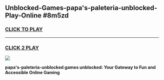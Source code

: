 
## Unblocked-Games-papa's-paleteria-unblocked-Play-Online #8m5zd
<h3>
<a href="https://news.freeplayer.one?title=papa's-paleteria-unblocked&ref=3">CLICK TO PLAY</a></h3>
<hr>

<h3>
<a href="https://news.freeplayer.one?title=papa's-paleteria-unblocked&ref=3">CLICK 2 PLAY</a>
  
</h3>

<a href="https://news.freeplayer.one?title=papa's-paleteria-unblocked&ref=3"><img src="https://clearcache.store/games.png"></a>


**papa's-paleteria-unblocked games unblocked: Your Gateway to Fun and Accessible Online Gaming**
